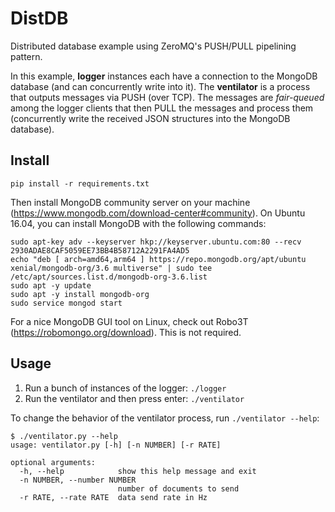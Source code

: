# DistDB

Distributed database example using ZeroMQ's PUSH/PULL pipelining pattern.

In this example, **logger** instances each have a connection to the MongoDB database (and can concurrently write into it). The **ventilator** is a process that outputs messages via PUSH (over TCP). The messages are *fair-queued* among the logger clients that then PULL the messages and process them (concurrently write the received JSON structures into the MongoDB database).


## Install

```shell
pip install -r requirements.txt
```

Then install MongoDB community server on your machine (https://www.mongodb.com/download-center#community). On Ubuntu 16.04, you can install MongoDB with the following commands:

```shell
sudo apt-key adv --keyserver hkp://keyserver.ubuntu.com:80 --recv 2930ADAE8CAF5059EE73BB4B58712A2291FA4AD5
echo "deb [ arch=amd64,arm64 ] https://repo.mongodb.org/apt/ubuntu xenial/mongodb-org/3.6 multiverse" | sudo tee /etc/apt/sources.list.d/mongodb-org-3.6.list
sudo apt -y update
sudo apt -y install mongodb-org
sudo service mongod start
```

For a nice MongoDB GUI tool on Linux, check out Robo3T (https://robomongo.org/download). This is not required.


## Usage

1. Run a bunch of instances of the logger: `./logger`
2. Run the ventilator and then press enter: `./ventilator`

To change the behavior of the ventilator process, run `./ventilator --help`:

```
$ ./ventilator.py --help
usage: ventilator.py [-h] [-n NUMBER] [-r RATE]

optional arguments:
  -h, --help            show this help message and exit
  -n NUMBER, --number NUMBER
                        number of documents to send
  -r RATE, --rate RATE  data send rate in Hz
```